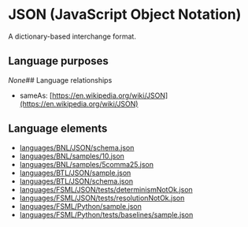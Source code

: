 # JSON (JavaScript Object Notation)
A dictionary-based interchange format.
## Language purposes
_None_## Language relationships
* sameAs: [https://en.wikipedia.org/wiki/JSON](https://en.wikipedia.org/wiki/JSON)
## Language elements
* [languages/BNL/JSON/schema.json](https://github.com/softlang/yas/blob/master/languages/BNL/JSON/schema.json)
* [languages/BNL/samples/10.json](https://github.com/softlang/yas/blob/master/languages/BNL/samples/10.json)
* [languages/BNL/samples/5comma25.json](https://github.com/softlang/yas/blob/master/languages/BNL/samples/5comma25.json)
* [languages/BTL/JSON/sample.json](https://github.com/softlang/yas/blob/master/languages/BTL/JSON/sample.json)
* [languages/BTL/JSON/schema.json](https://github.com/softlang/yas/blob/master/languages/BTL/JSON/schema.json)
* [languages/FSML/JSON/tests/determinismNotOk.json](https://github.com/softlang/yas/blob/master/languages/FSML/JSON/tests/determinismNotOk.json)
* [languages/FSML/JSON/tests/resolutionNotOk.json](https://github.com/softlang/yas/blob/master/languages/FSML/JSON/tests/resolutionNotOk.json)
* [languages/FSML/Python/sample.json](https://github.com/softlang/yas/blob/master/languages/FSML/Python/sample.json)
* [languages/FSML/Python/tests/baselines/sample.json](https://github.com/softlang/yas/blob/master/languages/FSML/Python/tests/baselines/sample.json)
